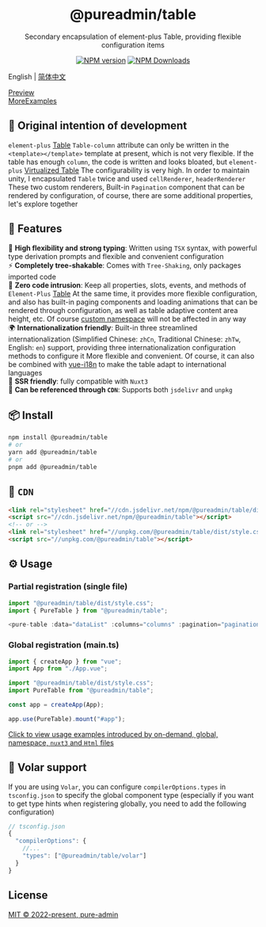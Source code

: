 <h1 align="center">@pureadmin/table</h1>
<p align="center">Secondary encapsulation of element-plus Table, providing flexible configuration items</p>

<p align="center">
<a href="https://www.npmjs.com/package/@pureadmin/table" target="__blank"><img src="https://img.shields.io/npm/v/@pureadmin/table?color=a1b858&label=" alt="NPM version"></a>
<a href="https://www.npmjs.com/package/@pureadmin/table" target="__blank"><img alt="NPM Downloads" src="https://img.shields.io/npm/dm/@pureadmin/table?color=50a36f&label="></a>
</p>

English | [简体中文](./README.md)

[Preview](https://pure-admin.github.io/pure-admin-table/)  
[MoreExamples](https://yiming_chang.gitee.io/vue-pure-admin/#/pure-table/index?username=sso&roles=admin&accessToken=eyJhbGciOiJIUzUxMiJ9.admin)

## 🤔 Original intention of development

`element-plus` [Table](https://element-plus.org/en-US/component/table.html#table-column-attributes) `Table-column` attribute can only be written in the `<template></template>` template at present, which is not very flexible. If the table has enough `column`, the code is written and looks bloated, but `element-plus` [Virtualized Table](https://element-plus.org/en-US/component/table-v2.html) The configurability is very high. In order to maintain unity, I encapsulated `Table` twice and used `cellRenderer`, `headerRenderer` These two custom renderers, Built-in `Pagination` component that can be rendered by configuration, of course, there are some additional properties, let's explore together

## 🚀 Features

🦾 **High flexibility and strong typing**: Written using `TSX` syntax, with powerful type derivation prompts and flexible and convenient configuration  
⚡ **Completely tree-shakable**: Comes with `Tree-Shaking`, only packages imported code  
🫶 **Zero code intrusion**: Keep all properties, slots, events, and methods of `Element-Plus` [Table](https://element-plus.org/en-US/component/table.html) At the same time, it provides more flexible configuration, and also has built-in paging components and loading animations that can be rendered through configuration, as well as table adaptive content area height, etc. Of course [custom namespace](https://element-plus.org/en-US/guide/namespace.html) will not be affected in any way  
🌍 **Internationalization friendly**: Built-in three streamlined internationalization (Simplified Chinese: `zhCn`, Traditional Chinese: `zhTw`, English: `en`) support, providing three internationalization configuration methods to configure it More flexible and convenient. Of course, it can also be combined with [vue-i18n](https://vue-i18n.intlify.dev/) to make the table adapt to international languages  
💚 **SSR friendly**: fully compatible with `Nuxt3`  
📡 **Can be referenced through `CDN`**: Supports both `jsdelivr` and `unpkg`

## 📦 Install

```bash
npm install @pureadmin/table
# or
yarn add @pureadmin/table
# or
pnpm add @pureadmin/table
```

## 📡 `CDN`

```html
<link rel="stylesheet" href="//cdn.jsdelivr.net/npm/@pureadmin/table/dist/style.css" />
<script src="//cdn.jsdelivr.net/npm/@pureadmin/table"></script>
<!-- or -->
<link rel="stylesheet" href="//unpkg.com/@pureadmin/table/dist/style.css" />
<script src="//unpkg.com/@pureadmin/table"></script>
```

## ⚙️ Usage

### Partial registration (single file)

```ts
import "@pureadmin/table/dist/style.css";
import { PureTable } from "@pureadmin/table";

<pure-table :data="dataList" :columns="columns" :pagination="pagination"></pure-table>
```

### Global registration (main.ts)

```ts
import { createApp } from "vue";
import App from "./App.vue";

import "@pureadmin/table/dist/style.css";
import PureTable from "@pureadmin/table";

const app = createApp(App);

app.use(PureTable).mount("#app");
```

[Click to view usage examples introduced by on-demand, global, namespace, `nuxt3` and `Html` files](https://github.com/pure-admin/pure-admin-table/tree/main/playgrounds)

## 🔮 Volar support

If you are using `Volar`, you can configure `compilerOptions.types` in `tsconfig.json` to specify the global component type (especially if you want to get type hints when registering globally, you need to add the following configuration)

```js
// tsconfig.json
{
  "compilerOptions": {
    //...
    "types": ["@pureadmin/table/volar"]
  }
}
```

## License

[MIT © 2022-present, pure-admin](./LICENSE)
